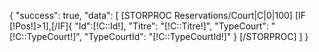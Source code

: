 {
    "success": true,
    "data": [
        [STORPROC Reservations/Court|C|0|100]
            [IF [!Pos!]>1],[/IF]{
                "Id":[!C::Id!],
                "Titre": "[!C::Titre!]",
                "TypeCourt": "[!C::TypeCourt!]",
                "TypeCourtId": "[!C::TypeCourtId!]"
            }
        [/STORPROC]
    ]
}
